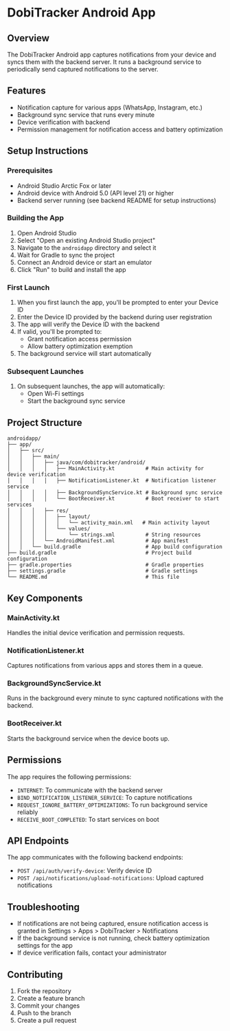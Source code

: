 # DobiTracker Android App

## Overview
The DobiTracker Android app captures notifications from your device and syncs them with the backend server. It runs a background service to periodically send captured notifications to the server.

## Features
- Notification capture for various apps (WhatsApp, Instagram, etc.)
- Background sync service that runs every minute
- Device verification with backend
- Permission management for notification access and battery optimization

## Setup Instructions

### Prerequisites
- Android Studio Arctic Fox or later
- Android device with Android 5.0 (API level 21) or higher
- Backend server running (see backend README for setup instructions)

### Building the App
1. Open Android Studio
2. Select "Open an existing Android Studio project"
3. Navigate to the `androidapp` directory and select it
4. Wait for Gradle to sync the project
5. Connect an Android device or start an emulator
6. Click "Run" to build and install the app

### First Launch
1. When you first launch the app, you'll be prompted to enter your Device ID
2. Enter the Device ID provided by the backend during user registration
3. The app will verify the Device ID with the backend
4. If valid, you'll be prompted to:
   - Grant notification access permission
   - Allow battery optimization exemption
5. The background service will start automatically

### Subsequent Launches
1. On subsequent launches, the app will automatically:
   - Open Wi-Fi settings
   - Start the background sync service

## Project Structure
```
androidapp/
├── app/
│   ├── src/
│   │   ├── main/
│   │   │   ├── java/com/dobitracker/android/
│   │   │   │   ├── MainActivity.kt          # Main activity for device verification
│   │   │   │   ├── NotificationListener.kt  # Notification listener service
│   │   │   │   ├── BackgroundSyncService.kt # Background sync service
│   │   │   │   └── BootReceiver.kt          # Boot receiver to start services
│   │   │   ├── res/
│   │   │   │   ├── layout/
│   │   │   │   │   └── activity_main.xml   # Main activity layout
│   │   │   │   └── values/
│   │   │   │       └── strings.xml          # String resources
│   │   │   └── AndroidManifest.xml          # App manifest
│   │   └── build.gradle                     # App build configuration
├── build.gradle                             # Project build configuration
├── gradle.properties                        # Gradle properties
├── settings.gradle                          # Gradle settings
└── README.md                                # This file
```

## Key Components

### MainActivity.kt
Handles the initial device verification and permission requests.

### NotificationListener.kt
Captures notifications from various apps and stores them in a queue.

### BackgroundSyncService.kt
Runs in the background every minute to sync captured notifications with the backend.

### BootReceiver.kt
Starts the background service when the device boots up.

## Permissions
The app requires the following permissions:
- `INTERNET`: To communicate with the backend server
- `BIND_NOTIFICATION_LISTENER_SERVICE`: To capture notifications
- `REQUEST_IGNORE_BATTERY_OPTIMIZATIONS`: To run background service reliably
- `RECEIVE_BOOT_COMPLETED`: To start services on boot

## API Endpoints
The app communicates with the following backend endpoints:
- `POST /api/auth/verify-device`: Verify device ID
- `POST /api/notifications/upload-notifications`: Upload captured notifications

## Troubleshooting
- If notifications are not being captured, ensure notification access is granted in Settings > Apps > DobiTracker > Notifications
- If the background service is not running, check battery optimization settings for the app
- If device verification fails, contact your administrator

## Contributing
1. Fork the repository
2. Create a feature branch
3. Commit your changes
4. Push to the branch
5. Create a pull request

